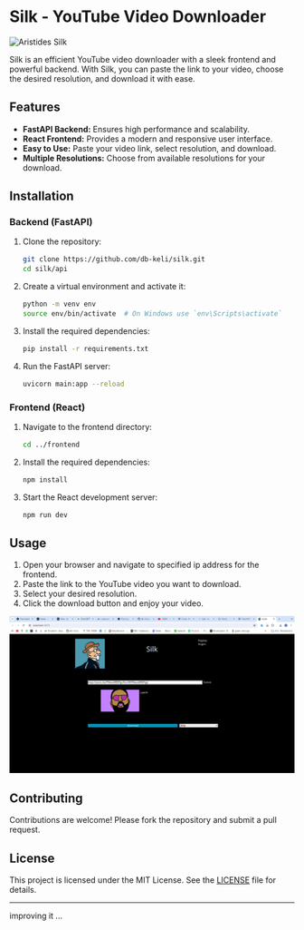 # Silk - YouTube Video Downloader

![Aristides Silk](https://comicvine.gamespot.com/a/uploads/scale_small/11/111746/5120797-aristidefiloselle_c1033a1.jpg)

Silk is an efficient YouTube video downloader with a sleek frontend and powerful backend. With Silk, you can paste the link to your video, choose the desired resolution, and download it with ease.

## Features

- **FastAPI Backend:** Ensures high performance and scalability.
- **React Frontend:** Provides a modern and responsive user interface.
- **Easy to Use:** Paste your video link, select resolution, and download.
- **Multiple Resolutions:** Choose from available resolutions for your download.

## Installation

### Backend (FastAPI)

1. Clone the repository:

   ```bash
   git clone https://github.com/db-keli/silk.git
   cd silk/api
   ```

2. Create a virtual environment and activate it:

   ```bash
   python -m venv env
   source env/bin/activate  # On Windows use `env\Scripts\activate`
   ```

3. Install the required dependencies:

   ```bash
   pip install -r requirements.txt
   ```

4. Run the FastAPI server:
   ```bash
   uvicorn main:app --reload
   ```

### Frontend (React)

1. Navigate to the frontend directory:

   ```bash
   cd ../frontend
   ```

2. Install the required dependencies:

   ```bash
   npm install
   ```

3. Start the React development server:
   ```bash
   npm run dev
   ```

## Usage

1. Open your browser and navigate to specified ip address for the frontend.
2. Paste the link to the YouTube video you want to download.
3. Select your desired resolution.
4. Click the download button and enjoy your video.

![Aristides Silk](./screenshot.png)

## Contributing

Contributions are welcome! Please fork the repository and submit a pull request.

## License

This project is licensed under the MIT License. See the [LICENSE](LICENSE) file for details.

---

improving it ...
